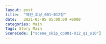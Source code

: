 ```yaml
---
layout: post
title:  "메인_회상_001~012장"
date:   2021-03-05 05:00:00 +0000
categories: Main
Tags: Story Main
SceneCode: ["scene_skip_cp001-012_q1_s10"]
---
```

